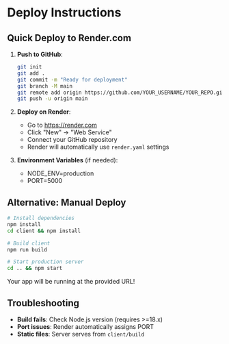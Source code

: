 # Deploy Instructions

## Quick Deploy to Render.com

1. **Push to GitHub**:
   ```bash
   git init
   git add .
   git commit -m "Ready for deployment"
   git branch -M main
   git remote add origin https://github.com/YOUR_USERNAME/YOUR_REPO.git
   git push -u origin main
   ```

2. **Deploy on Render**:
   - Go to https://render.com
   - Click "New" → "Web Service"
   - Connect your GitHub repository
   - Render will automatically use `render.yaml` settings

3. **Environment Variables** (if needed):
   - NODE_ENV=production
   - PORT=5000

## Alternative: Manual Deploy

```bash
# Install dependencies
npm install
cd client && npm install

# Build client
npm run build

# Start production server
cd .. && npm start
```

Your app will be running at the provided URL!

## Troubleshooting

- **Build fails**: Check Node.js version (requires >=18.x)
- **Port issues**: Render automatically assigns PORT
- **Static files**: Server serves from `client/build`
